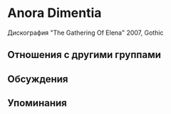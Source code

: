 # Anora Dimentia

Дискография
"The Gathering Of Elena" 2007, Gothic

## Отношения с другими группами


## Обсуждения


## Упоминания

